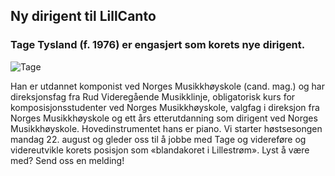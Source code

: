 ## Ny dirigent til LillCanto
### Tage Tysland (f. 1976) er engasjert som korets nye dirigent.  

![Tage](https://user-images.githubusercontent.com/55960818/184159477-e948c638-9e48-488a-bd22-199608d6828c.jpg)

Han er utdannet komponist ved Norges Musikkhøyskole (cand. mag.) og har direksjonsfag fra Rud Videregående Musikklinje, obligatorisk kurs for komposisjonsstudenter ved Norges Musikkhøyskole, valgfag i direksjon fra Norges Musikkhøyskole og ett års etterutdanning som dirigent ved Norges Musikkhøyskole. Hovedinstrumentet hans er piano.
Vi starter høstsesongen mandag 22. august og gleder oss til å jobbe med Tage og videreføre og videreutvikle korets posisjon som «blandakoret i Lillestrøm». Lyst å være med? Send oss en melding!

